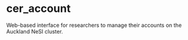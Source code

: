 cer_account
===========

Web-based interface for researchers to manage their accounts on the Auckland NeSI cluster.

